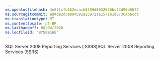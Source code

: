 ```yaml
---
ms.openlocfilehash: 4e8f1cfb162ecacb8f89d8052626bc73d90a5677
ms.sourcegitcommit: ad4d92dce894592a259721a1571b1d8736abacdb
ms.translationtype: MT
ms.contentlocale: pt-BR
ms.lasthandoff: 08/04/2020
ms.locfileid: "87569168"
---
```

<span data-ttu-id="9cf0c-101">SQL Server 2008 Reporting Services \( SSRS\)</span><span class="sxs-lookup"><span data-stu-id="9cf0c-101">SQL Server 2008 Reporting Services \(SSRS\)</span></span>
